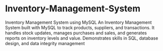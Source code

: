 # Inventory-Management-System
 Inventory Management System using MySQL  An Inventory Management System built with MySQL to track products, suppliers, and transactions. It handles stock updates, manages purchases and sales, and generates reports on inventory levels and value. Demonstrates skills in SQL, database design, and data integrity management
